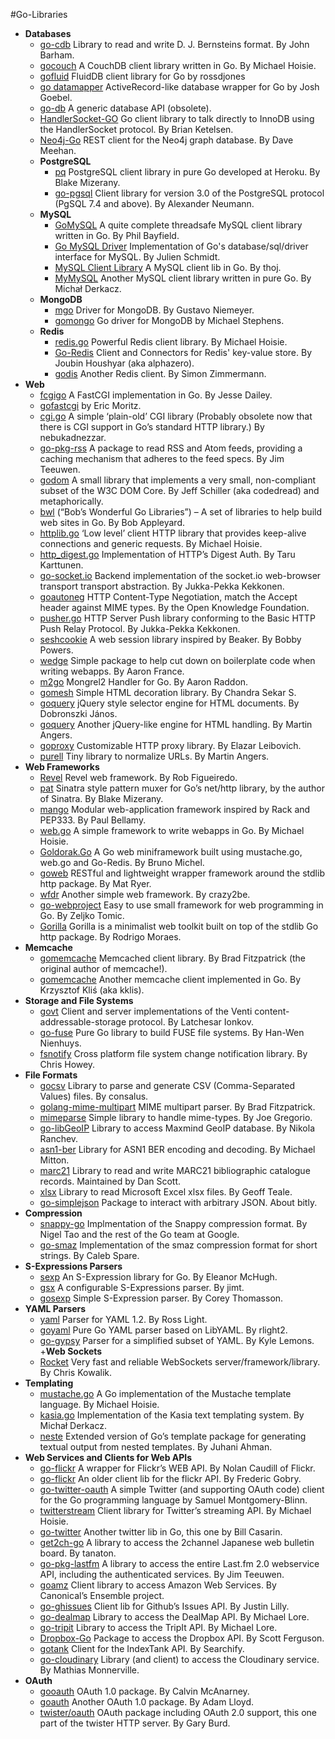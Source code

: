 #Go-Libraries

+ **Databases**
    + [go-cdb](https://github.com/jbarham/go-cdb) Library to read and write D. J. Bernsteins format. By John Barham.
    + [gocouch](http://github.com/hoisie/gocouch) A CouchDB client library written in Go. By Michael Hoisie.
    + [gofluid](http://code.google.com/p/gofluid/) FluidDB client library for Go by rossdjones
    + [go datamapper](http://github.com/yyyc514/go_datamapper) ActiveRecord-like database wrapper for Go by Josh Goebel.
    + [go-db](http://github.com/phf/go-db) A generic database API (obsolete).
    + [HandlerSocket-GO](https://github.com/bketelsen/handlersocket-go) Go client library to talk directly to InnoDB using the HandlerSocket protocol. By Brian Ketelsen.
    + [Neo4j-Go](https://github.com/davemeehan/Neo4j-GO) REST client for the Neo4j graph database. By Dave Meehan.
  + **PostgreSQL**
      + [pq](https://github.com/bmizerany/pq) PostgreSQL client library in pure Go developed at Heroku. By Blake Mizerany.
      + [go-pgsql](http://github.com/lxn/go-pgsql) Client library for version 3.0 of the PostgreSQL protocol (PgSQL 7.4 and above). By Alexander Neumann.
  + **MySQL** 
      + [GoMySQL](http://github.com/Philio/GoMySQL) A quite complete threadsafe MySQL client library written in Go. By Phil Bayfield.
      + [Go MySQL Driver](http://code.google.com/p/go-mysql-driver/) Implementation of Go's database/sql/driver interface for MySQL. By Julien Schmidt.
      + [MySQL Client Library](http://github.com/thoj/Go-MySQL-Client-Library) A MySQL client lib in Go. By thoj.
      + [MyMySQL](https://github.com/ziutek/mymysql) Another MySQL client library written in pure Go. By Michał Derkacz.
  + **MongoDB**
      + [mgo](http://labix.org/mgo) Driver for MongoDB. By Gustavo Niemeyer.
      + [gomongo](http://github.com/mikejs/gomongo) Go driver for MongoDB by Michael Stephens.
  + **Redis**
      + [redis.go](https://github.com/hoisie/redis.go) Powerful Redis client library. By Michael Hoisie.
      + [Go-Redis](http://github.com/alphazero/Go-Redis) Client and Connectors for Redis' key-value store. By Joubin Houshyar (aka alphazero).
      + [godis](https://github.com/simonz05/godis) Another Redis client. By Simon Zimmermann.
+ **Web**
    + [fcgigo](http://github.com/jldailey/fcgigo) A FastCGI implementation in Go. By Jesse Dailey.
    + [gofastcgi](https://launchpad.net/~ericmoritz/+junk/gofastcgi) by Eric Moritz.
    + [cgi.go](hhttps://github.com/nebukadnezzar/cgi.go) A simple ‘plain-old’ CGI library (Probably obsolete now that there is CGI support in Go’s standard HTTP library.) By nebukadnezzar.
    + [go-pkg-rss](http://github.com/jteeuwen/go-pkg-rss) A package to read RSS and Atom feeds, providing a caching mechanism that adheres to the feed specs. By Jim Teeuwen.
    + [godom](http://code.google.com/p/godom/) A small library that implements a very small, non-compliant subset of the W3C DOM Core. By Jeff Schiller (aka codedread) and metaphorically.
    + [bwl](http://github.com/bobappleyard/bwl) (“Bob’s Wonderful Go Libraries”) – A set of libraries to help build web sites in Go. By Bob Appleyard.
    + [httplib.go](http://github.com/hoisie/httplib.go) ‘Low level’ client HTTP library that provides keep-alive connections and generic requests. By Michael Hoisie.
    + [http_digest.go](https://bitbucket.org/taruti/http_digest.go/wiki/Home) Implementation of HTTP’s Digest Auth. By Taru Karttunen.
    + [go-socket.io](https://github.com/madari/go-socket.io) Backend implementation of the socket.io web-browser transport transport abstraction. By Jukka-Pekka Kekkonen.
    + [goautoneg](https://bitbucket.org/ww/goautoneg) HTTP Content-Type Negotiation, match the Accept header against MIME types. By the Open Knowledge Foundation.
    + [pusher.go](http://gopkgdoc.appspot.com/pkg/github.com/madari/pusher.go) HTTP Server Push library conforming to the Basic HTTP Push Relay Protocol. By Jukka-Pekka Kekkonen.
    + [seshcookie](https://github.com/bpowers/seshcookie) A web session library inspired by Beaker. By Bobby Powers.
    + [wedge](https://github.com/AeroNotix/wedge) Simple package to help cut down on boilerplate code when writing webapps. By Aaron France.
    + [m2go](https://github.com/araddon/m2go) Mongrel2 Handler for Go. By Aaron Raddon.
    + [gomesh](https://github.com/tuxychandru/gomesh) Simple HTML decoration library. By Chandra Sekar S.
    + [goquery](https://github.com/opesun/goquery) jQuery style selector engine for HTML documents. By Dobronszki János.
    + [goquery](https://github.com/PuerkitoBio/goquery) Another jQuery-like engine for HTML handling. By Martin Angers.
    + [goproxy](https://github.com/elazarl/goproxy) Customizable HTTP proxy library. By Elazar Leibovich.
    + [purell](https://github.com/PuerkitoBio/purell) Tiny library to normalize URLs. By Martin Angers.
+ **Web Frameworks**
    + [Revel](http://robfig.github.io/revel) Revel web framework. By Rob Figueiredo.
    + [pat](https://github.com/bmizerany/pat) Sinatra style pattern muxer for Go’s net/http library, by the author of Sinatra. By Blake Mizerany.
    + [mango](https://github.com/paulbellamy/mango) Modular web-application framework inspired by Rack and PEP333. By Paul Bellamy.
    + [web.go](http://github.com/hoisie/web.go) A simple framework to write webapps in Go. By Michael Hoisie.
    + [Goldorak.Go](http://github.com/nono/Goldorak.Go) A Go web miniframework built using mustache.go, web.go and Go-Redis. By Bruno Michel.
    + [goweb](http://code.google.com/p/goweb/) RESTful and lightweight wrapper framework around the stdlib http package. By Mat Ryer.
    + [wfdr](https://github.com/crazy2be/wfdr) Another simple web framework. By crazy2be.
    + [go-webproject](https://github.com/scyth/go-webproject) Easy to use small framework for web programming in Go. By Zeljko Tomic.
    + [Gorilla](http://gorilla-web.appspot.com/) Gorilla is a minimalist web toolkit built on top of the stdlib Go http package. By Rodrigo Moraes.
+ **Memcache**
    + [gomemcache](https://github.com/bradfitz/gomemcache/) Memcached client library. By Brad Fitzpatrick (the original author of memcache!).
    + [gomemcache](http://github.com/kklis/gomemcache) Another memcache client implemented in Go. By Krzysztof Kliś (aka kklis).
+ **Storage and File Systems**
    + [govt](http://code.google.com/p/govt/) Client and server implementations of the Venti content-addressable-storage protocol. By Latchesar Ionkov.
    + [go-fuse](https://github.com/hanwen/go-fuse) Pure Go library to build FUSE file systems. By Han-Wen Nienhuys.
    + [fsnotify](https://github.com/howeyc/fsnotify/) Cross platform file system change notification library. By Chris Howey.
+ **File Formats**
    + [gocsv](http://code.google.com/p/gocsv/) Library to parse and generate CSV (Comma-Separated Values) files. By consalus.
    + [golang-mime-multipart](http://github.com/bradfitz/golang-mime-multipart) MIME multipart parser. By Brad Fitzpatrick.
    + [mimeparse](http://code.google.com/p/mimeparse/) Simple library to handle mime-types. By Joe Gregorio.
    + [go-libGeoIP](https://github.com/nranchev/go-libGeoIP) Library to access Maxmind GeoIP database. By Nikola Ranchev.
    + [asn1-ber](https://github.com/mmitton/asn1-ber) Library for ASN1 BER encoding and decoding. By Michael Mitton.
    + [marc21](https://gitorious.org/marc21-go/marc21) Library to read and write MARC21 bibliographic catalogue records. Maintained by Dan Scott.
    + [xlsx](https://github.com/tealeg/xlsx) Library to read Microsoft Excel xlsx files. By Geoff Teale.
    + [go-simplejson](https://github.com/bitly/go-simplejson) Package to interact with arbitrary JSON. About bitly.
+ **Compression**
    + [snappy-go](http://code.google.com/p/snappy-go/) Implmentation of the Snappy compression format. By Nigel Tao and the rest of the Go team at Google.
    + [go-smaz](https://github.com/cespare/go-smaz) Implementation of the smaz compression format for short strings. By Caleb Spare.
+ **S-Expressions Parsers**
    + [sexp](https://github.com/feyeleanor/sexp) An S-Expression library for Go. By Eleanor McHugh.
    + [gsx](https://github.com/jteeuwen/gsx) A configurable S-Expressions parser. By jimt.
    + [gosexp](https://github.com/cthom06/gosexp) Simple S-Expression parser. By Corey Thomasson.
+ **YAML Parsers**
    + [yaml](https://bitbucket.org/zombiezen/yaml) Parser for YAML 1.2. By Ross Light.
    + [goyaml](http://code.google.com/p/goyaml/) Pure Go YAML parser based on LibYAML. By rlight2.
    + [go-gypsy](https://github.com/kylelemons/go-gypsy) Parser for a simplified subset of YAML. By Kyle Lemons.
+**Web Sockets**
    + [Rocket](https://github.com/nu7hatch/webrocket) Very fast and reliable WebSockets server/framework/library. By Chris Kowalik.
+ **Templating**
    + [mustache.go](http://github.com/hoisie/mustache.go) A Go implementation of the Mustache template language. By Michael Hoisie.
    + [kasia.go](https://github.com/ziutek/kasia.go) Implementation of the Kasia text templating system. By Michał Derkacz.
    + [neste](https://github.com/fzzbt/neste) Extended version of Go’s template package for generating textual output from nested templates. By Juhani Ahman.
+ **Web Services and Clients for Web APIs**
    + [go-flickr](https://github.com/mncaudill/go-flickr) A wrapper for Flickr’s WEB API. By Nolan Caudill of Flickr.
    + [go-flickr](http://gitorious.org/go-flickr/) An older client lib for the flickr API. By Frederic Gobry.
    + [go-twitter-oauth](http://github.com/montsamu/go-twitter-oauth) A simple Twitter (and supporting OAuth code) client for the Go programming language by Samuel Montgomery-Blinn.
    + [twitterstream](http://github.com/hoisie/twitterstream) Client library for Twitter’s streaming API. By Michael Hoisie.
    + [go-twitter](http://github.com/jb55/go-twitter) Another twitter lib in Go, this one by Bill Casarin.
    + [get2ch-go](http://github.com/tanaton/get2ch-go) A library to access the 2channel Japanese web bulletin board. By tanaton.
    + [go-pkg-lastfm](http://github.com/jteeuwen/go-pkg-lastfm) A library to access the entire Last.fm 2.0 webservice API, including the authenticated services. By Jim Teeuwen.
    + [goamz](https://wiki.ubuntu.com/goamz) Client library to access Amazon Web Services. By Canonical’s Ensemble project.
    + [go-ghissues](https://github.com/justinlilly/go-ghissues) Client lib for Github’s Issues API. By Justin Lilly.
    + [go-dealmap](https://github.com/ancientlore/go-dealmap) Library to access the DealMap API. By Michael Lore.
    + [go-tripit](https://github.com/ancientlore/go-tripit) Library to access the TripIt API. By Michael Lore.
    + [Dropbox-Go](https://github.com/scottferg/Dropbox-Go) Package to access the Dropbox API. By Scott Ferguson.
    + [gotank](https://github.com/searchify/gotank) Client for the IndexTank API. By Searchify.
    + [go-cloudinary](https://github.com/matm/go-cloudinary) Library (and client) to access the Cloudinary service. By Mathias Monnerville.
+ **OAuth**
    + [gooauth](https://github.com/csmcanarney/gooauth) OAuth 1.0 package. By Calvin McAnarney.
    + [goauth](https://github.com/alloy-d/goauth) Another OAuth 1.0 package. By Adam Lloyd.
    + [twister/oauth](https://github.com/garyburd/twister/tree/master/oauth/) OAuth package including OAuth 2.0 support, this one part of the twister HTTP server. By Gary Burd.
